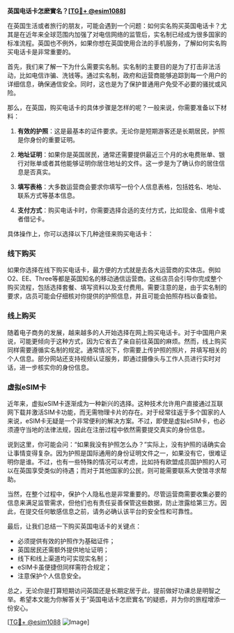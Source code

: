 **英国电话卡怎麽實名？[[TG💪+ @esim1088](https://t.me/s/esim1088)]**

在英国生活或者旅行的朋友，可能会遇到一个问题：如何实名购买英国电话卡？尤其是在近年来全球范围内加强了对电信网络的监管后，实名制已经成为很多国家的标准流程。英国也不例外，如果你想在英国使用合法的手机服务，了解如何实名购买电话卡是非常重要的。

首先，我们来了解一下为什么需要实名制。实名制的主要目的是为了打击非法活动，比如电信诈骗、洗钱等。通过实名制，政府和运营商能够追踪到每一个用户的详细信息，确保通信安全。同时，这也是为了保护普通用户免受不必要的骚扰或风险。

那么，在英国，购买电话卡的具体步骤是怎样的呢？一般来说，你需要准备以下材料：

1. **有效的护照**：这是最基本的证件要求。无论你是短期游客还是长期居民，护照是你身份的重要证明。
   
2. **地址证明**：如果你是英国居民，通常还需要提供最近三个月的水电费账单、银行对账单或者其他能够证明你居住地址的文件。这一步是为了确认你的居住信息是否真实。

3. **填写表格**：大多数运营商会要求你填写一份个人信息表格，包括姓名、地址、联系方式等基本信息。

4. **支付方式**：购买电话卡时，你需要选择合适的支付方式，比如现金、信用卡或者借记卡。

具体操作上，你可以选择以下几种途径来购买电话卡：

### **线下购买**
如果你选择在线下购买电话卡，最方便的方式就是去各大运营商的实体店。例如O2、EE、Three等都是英国知名的移动通信运营商。这些店员会引导你完成整个购买流程，包括选择套餐、填写资料以及支付费用。需要注意的是，由于实名制的要求，店员可能会仔细核对你提供的护照信息，并且可能会拍照存档以备查验。

### **线上购买**
随着电子商务的发展，越来越多的人开始选择在网上购买电话卡。对于中国用户来说，可能更倾向于这种方式，因为它省去了亲自前往英国的麻烦。然而，线上购买同样需要遵循实名制的规定。通常情况下，你需要上传护照的照片，并填写相关的个人信息。部分网站还支持视频认证服务，即通过摄像头与工作人员进行实时对话，进一步核实你的身份信息。

### **虚拟eSIM卡**
近年来，虚拟eSIM卡逐渐成为一种新兴的选择。这种技术允许用户直接通过互联网下载并激活SIM卡功能，而无需物理卡片的存在。对于经常往返于多个国家的人来说，eSIM卡无疑是一个非常便利的解决方案。不过，即使是虚拟eSIM卡，也必须遵守当地的法律法规，因此在注册过程中依然需要提交真实的身份信息。

说到这里，你可能会问：“如果我没有护照怎么办？”实际上，没有护照的话确实会让事情变得复杂。因为护照是国际通用的身份证明文件之一，如果没有它，很难证明你是谁。不过，也有一些特殊的情况可以考虑，比如持有欧盟成员国护照的人可以在英国享受类似的待遇；而对于其他国家的公民，则可能需要联系大使馆寻求帮助。

当然，在整个过程中，保护个人隐私也是非常重要的。尽管运营商需要收集必要的信息来满足监管需求，但他们也有责任妥善保管这些数据，防止泄露给第三方。因此，在提交任何敏感信息之前，请务必确认该平台的安全性和可靠性。

最后，让我们总结一下购买英国电话卡的关键点：
- 必须提供有效的护照作为基础证件；
- 英国居民还需额外提供地址证明；
- 线下和线上渠道均可实现实名制；
- eSIM卡虽便捷但同样需符合规定；
- 注意保护个人信息安全。

总之，无论你是打算短期访问英国还是长期定居于此，提前做好功课总是明智之举。希望本文能为你解答关于“英国电话卡怎麽實名”的疑惑，并为你的旅程增添一份安心。

[[TG💪+ @esim1088](https://t.me/s/esim1088) ![Image](https://i.postimg.cc/4NQfJmqS/Snipaste-2025-05-13-00-14-12.png)]